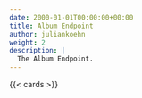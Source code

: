 ```yaml
---
date: 2000-01-01T00:00:00+00:00
title: Album Endpoint
author: juliankoehn
weight: 2
description: |
  The Album Endpoint.
---
```


{{< cards >}}